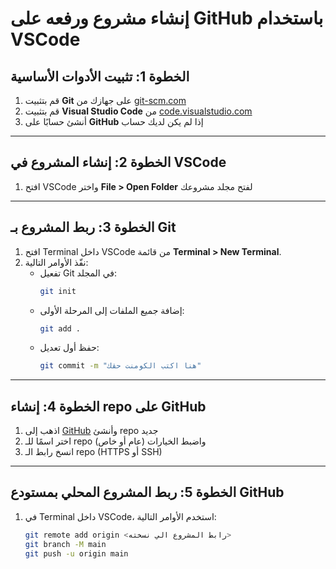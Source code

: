 # إنشاء مشروع ورفعه على GitHub باستخدام VSCode

## الخطوة 1: تثبيت الأدوات الأساسية
1. قم بتثبيت **Git** على جهازك من [git-scm.com](https://git-scm.com/downloads/)
2. قم بتثبيت **Visual Studio Code** من [code.visualstudio.com](https://code.visualstudio.com/)
3. أنشئ حسابًا على **GitHub** إذا لم يكن لديك حساب

---

## الخطوة 2: إنشاء المشروع في VSCode
1. افتح VSCode واختر **File > Open Folder** لفتح مجلد مشروعك

---

## الخطوة 3: ربط المشروع بـ Git
1. افتح Terminal داخل VSCode من قائمة **Terminal > New Terminal**.
2. نفّذ الأوامر التالية:
   - تفعيل Git في المجلد:
     ```bash
     git init
     ```
   - إضافة جميع الملفات إلى المرحلة الأولى:
     ```bash
     git add .
     ```
   - حفظ أول تعديل:
     ```bash
     git commit -m "هنا اكتب الكومنت حقك"
     ```

---

## الخطوة 4: إنشاء repo على GitHub
1. اذهب إلى [GitHub](https://github.com/) وأنشئ repo جديد
2. اختر اسمًا للـ repo واضبط الخيارات (عام أو خاص)
3. انسخ رابط الـ repo (HTTPS أو SSH)

---

## الخطوة 5: ربط المشروع المحلي بمستودع GitHub
1. في Terminal داخل VSCode، استخدم الأوامر التالية:
   ```bash
   git remote add origin <رابط المشروع الي نسخته>
   git branch -M main
   git push -u origin main
